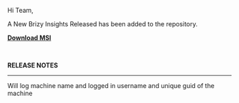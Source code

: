 <p>Hi Team,</p>
<p>A New Brizy Insights Released has been added to the repository.</p>
<p><a title="Download MSI" href="https://github.com/Brizy-Technologies/download/raw/refs/heads/main/bi.msi"><strong>Download MSI</strong></a></p>
<p>&nbsp;</p>
<p><strong>RELEASE NOTES</strong></p>
<hr />
<p>Will log machine name and logged in username and unique guid of the machine</p>
